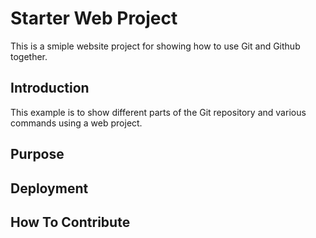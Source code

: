 # Starter Web Project

This is a smiple website project for
showing how to use Git and Github together.

## Introduction

This example is to show different parts
of the Git repository and various commands 
using a web project.

## Purpose

## Deployment

## How To Contribute